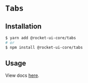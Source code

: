 # `Tabs`

## Installation

```sh
$ yarn add @rocket-ui-core/tabs
# or
$ npm install @rocket-ui-core/tabs
```

## Usage

View docs [here](https://rocket-ui-core.com/docs/components/tabs).
